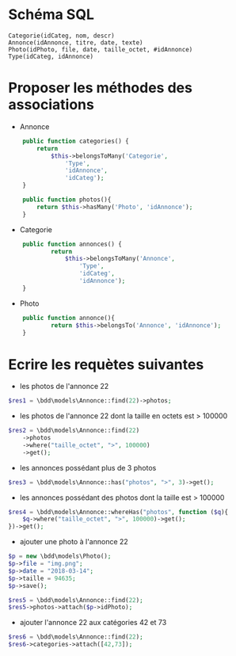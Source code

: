 # Schéma SQL
```
Categorie(idCateg, nom, descr)
Annonce(idAnnonce, titre, date, texte)
Photo(idPhoto, file, date, taille_octet, #idAnnonce)
Type(idCateg, idAnnonce)
```

# Proposer les méthodes des associations
- Annonce
```php
    public function categories() {
        return
            $this->belongsToMany('Categorie',
                'Type',
                'idAnnonce',
                'idCateg');
    }

    public function photos(){
        return $this->hasMany('Photo', 'idAnnonce');
    }
```
- Categorie
```php
    public function annonces() {
            return
                $this->belongsToMany('Annonce',
                    'Type',
                    'idCateg',
                    'idAnnonce');
    }
```
- Photo
```php
    public function annonce(){
            return $this->belongsTo('Annonce', 'idAnnonce');
    }
```

# Ecrire les requètes suivantes

- les photos de l'annonce 22
```php
$res1 = \bdd\models\Annonce::find(22)->photos;
```
- les photos de l'annonce 22 dont la taille en octets est > 100000
```php
$res2 = \bdd\models\Annonce::find(22)
    ->photos
    ->where("taille_octet", ">", 100000)
    ->get();
```
- les annonces possédant plus de 3 photos
```php
$res3 = \bdd\models\Annonce::has("photos", ">", 3)->get();
```
- les annonces possédant des photos dont la taille est > 100000
```php
$res4 = \bdd\models\Annonce::whereHas("photos", function ($q){
    $q->where("taille_octet", ">", 100000)->get();
})->get();
```
- ajouter une photo à l'annonce 22
```php
$p = new \bdd\models\Photo();
$p->file = "img.png";
$p->date = "2018-03-14";
$p->taille = 94635;
$p->save();

$res5 = \bdd\models\Annonce::find(22);
$res5->photos->attach($p->idPhoto);
```
- ajouter l'annonce 22 aux catégories 42 et 73
```php
$res6 = \bdd\models\Annonce::find(22);
$res6->categories->attach([42,73]);
```